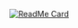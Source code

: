  [![ReadMe Card](https://github-readme-stats.vercel.app/api/pin/?username=sameer882000&theme=dark&repo=Sameer-Sinha)](https://github.com/sameer882000/Sameer-Sinha)
